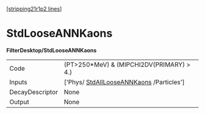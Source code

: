 [[stripping21r1p2 lines]](./stripping21r1p2-commonparticles)

# StdLooseANNKaons

**FilterDesktop/StdLooseANNKaons**

|                 |                                                                                     |
|-----------------|-------------------------------------------------------------------------------------|
| Code            | (PT\>250\*MeV) & (MIPCHI2DV(PRIMARY) \> 4.)                                         |
| Inputs          | ['Phys/ [StdAllLooseANNKaons](./stripping21r1p2-stdalllooseannkaons) /Particles'] |
| DecayDescriptor | None                                                                                |
| Output          | None                                                                                |

